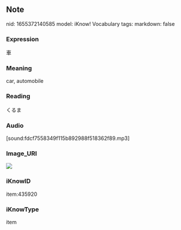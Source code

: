## Note
nid: 1655372140585
model: iKnow! Vocabulary
tags: 
markdown: false

### Expression
車

### Meaning
car, automobile

### Reading
くるま

### Audio
[sound:fdcf7558349f115b892988f518362f89.mp3]

### Image_URI
<img src="e583beb441bb6e35f353201f6d1c2f6a.jpg">

### iKnowID
item:435920

### iKnowType
item

